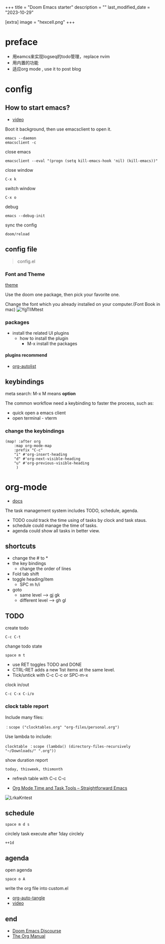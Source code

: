 +++
title = "Doom Emacs starter"
description = ""
last_modified_date = "2023-10-29"

[extra]
image = "hexcell.png"
+++

# preface

- 用eamcs来实现logseq的todo管理，replace nvim
- 用内置的功能
- 适应org mode , use it to post blog

# config
## How to start emacs?
- [video](https://www.youtube.com/watch?v=s0ed8Da3mjE)

Boot it background, then use emacsclient to open it.
```
emacs --daemon 
emacsclient -c
```
close emacs
```
emacsclient --eval "(progn (setq kill-emacs-hook 'nil) (kill-emacs))"
```
close window
```
C-x k
```
switch window
```
C-x o
```
debug 
```
emacs --debug-init
```
sync the config
```
doom/reload
```
## config file 

> config.el  
### Font and Theme

[theme](https://github.com/doomemacs/themes/tree/screenshots)

Use the doom one package, then pick your favorite one.

Change the font which you already installed on your computer.(Font Book in mac)
![YgTIIMtest](https://cdn.jsdelivr.net/gh/h3x311/upic@main/LC3/2023/YgTIIMtest.jpg)

### packages

- install the related UI plugins
  - how to install the plugin
    - M-x install the packages


#### plugins recommend

- [org-autolist](https://github.com/calvinwyoung/org-autolist)

##  keybindings

meta search:
    M-x M means **option**

The common workflow need a keybinding to faster the process, such as:

- quick open a emacs client
- open terminal - vterm

### change the keybindings

```
(map! :after org
    :map org-mode-map
    :prefix "C-c"
    "i" #'org-insert-heading
    "d" #'org-next-visible-heading
    "u" #'org-previous-visible-heading
     )
```
  
# org-mode

- [docs](http://doc.norang.ca/org-mode.html)

The task management system includes TODO, schedule, agenda.
- TODO could track the time using of tasks by clock and task staus.
- schedule could manage the time of tasks.
- agenda could show all tasks in better view.

## shortcuts

- change the # to *
- the key bindings
  - change the order of lines
- Fold tab shift
- toggle heading/item
  - SPC m h/i
- goto
    - same level --> gj gk
    - different level --> gh gl
## TODO

create todo
```
C-c C-t
```
change todo state
```
space m t
```
- use RET toggles TODO and DONE
- CTRL-RET adds a new 1ist items at the same level.
- Tick/untick with C-c C-c or SPC-m-x

clock in/out
```
C-c C-x C-i/o
```

### clock table report

Include many files:
```
：scope ("clocktables.org" "org-files/personal.org")
```
Use lambda to include:
```
clocktable ：scope (lambda() (directory-files-recursively "~/Downloads/" ".org"))
```
show duration report
```
today, thisweek, thismonth
```
- refresh table with C-c C-c

- [Org Mode Time and Task Tools – Straightforward Emacs](https://www.youtube.com/watch?v=zqAYHWv36X0&list=PLSxeivFT4JIrx6rwQB8VpSs3YeyTFuSwk&index=5)

![LrkaKntest](https://cdn.jsdelivr.net/gh/h3x311/upic@main/LC3/2023/LrkaKntest.jpg)

## schedule
```
space m d s
```
circlely task
execute after 1day circlely
```
++1d
```

## agenda

open agenda
```
space o A
```
write the org file into custom.el

- [org-auto-tangle](https://github.com/yilkalargaw/org-auto-tangle)
- [video](https://www.youtube.com/watch?v=D3FzMPZm7vY)

## end

- [Doom Emacs Discourse](https://discourse.doomemacs.org/)
- [The Org Manual](https://orgmode.org/manual/index.html)